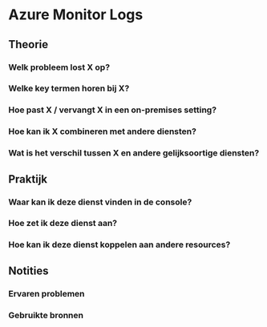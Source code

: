 # Azure Monitor Logs

## Theorie
### Welk probleem lost X op?

### Welke key termen horen bij X?

### Hoe past X / vervangt X in een on-premises setting?

### Hoe kan ik X combineren met andere diensten?

### Wat is het verschil tussen X en andere gelijksoortige diensten?


## Praktijk
### Waar kan ik deze dienst vinden in de console?

### Hoe zet ik deze dienst aan?

### Hoe kan ik deze dienst koppelen aan andere resources?

## Notities
### Ervaren problemen

### Gebruikte bronnen

